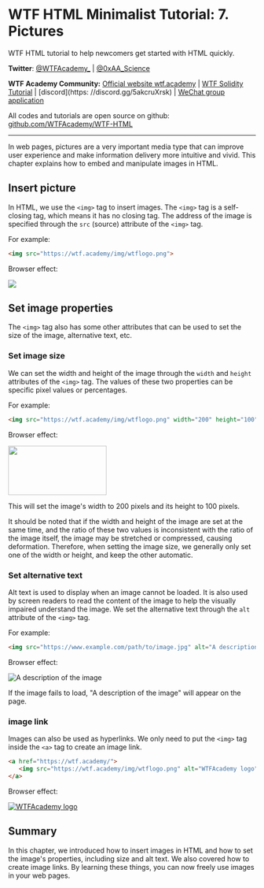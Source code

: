 # WTF HTML Minimalist Tutorial: 7. Pictures

WTF HTML tutorial to help newcomers get started with HTML quickly.

**Twitter**: [@WTFAcademy_](https://twitter.com/WTFAcademy_) | [@0xAA_Science](https://twitter.com/0xAA_Science)

**WTF Academy Community:** [Official website wtf.academy](https://wtf.academy) | [WTF Solidity Tutorial](https://github.com/AmazingAng/WTFSolidity) | [discord](https: //discord.gg/5akcruXrsk) | [WeChat group application](https://docs.google.com/forms/d/e/1FAIpQLSe4KGT8Sh6sJ7hedQRuIYirOoZK_85miz3dw7vA1-YjodgJ-A/viewform?usp=sf_link)

All codes and tutorials are open source on github: [github.com/WTFAcademy/WTF-HTML](https://github.com/WTFAcademy/WTF-HTML)

---

In web pages, pictures are a very important media type that can improve user experience and make information delivery more intuitive and vivid. This chapter explains how to embed and manipulate images in HTML.

## Insert picture

In HTML, we use the `<img>` tag to insert images. The `<img>` tag is a self-closing tag, which means it has no closing tag. The address of the image is specified through the `src` (source) attribute of the `<img>` tag.

For example:

```html
<img src="https://wtf.academy/img/wtflogo.png">
```

Browser effect:

<img src="https://wtf.academy/img/wtflogo.png">

## Set image properties

The `<img>` tag also has some other attributes that can be used to set the size of the image, alternative text, etc.

### Set image size

We can set the width and height of the image through the `width` and `height` attributes of the `<img>` tag. The values ​​of these two properties can be specific pixel values ​​or percentages.

For example:

```html
<img src="https://wtf.academy/img/wtflogo.png" width="200" height="100">
```

Browser effect:

<img src="https://wtf.academy/img/wtflogo.png" width="200" height="100">


This will set the image's width to 200 pixels and its height to 100 pixels.

It should be noted that if the width and height of the image are set at the same time, and the ratio of these two values ​​​​is inconsistent with the ratio of the image itself, the image may be stretched or compressed, causing deformation. Therefore, when setting the image size, we generally only set one of the width or height, and keep the other automatic.

### Set alternative text

Alt text is used to display when an image cannot be loaded. It is also used by screen readers to read the content of the image to help the visually impaired understand the image. We set the alternative text through the `alt` attribute of the `<img>` tag.

For example:

```html
<img src="https://www.example.com/path/to/image.jpg" alt="A description of the image">
```

Browser effect:

<img src="https://www.example.com/path/to/image.jpg" alt="A description of the image">


If the image fails to load, "A description of the image" will appear on the page.


### image link

Images can also be used as hyperlinks. We only need to put the `<img>` tag inside the `<a>` tag to create an image link.

```html
<a href="https://wtf.academy/">
   <img src="https://wtf.academy/img/wtflogo.png" alt="WTFAcademy logo" />
</a>
```

Browser effect:

<a href="https://wtf.academy/">
   <img src="https://wtf.academy/img/wtflogo.png" alt="WTFAcademy logo" />
</a>

## Summary

In this chapter, we introduced how to insert images in HTML and how to set the image's properties, including size and alt text. We also covered how to create image links. By learning these things, you can now freely use images in your web pages.
